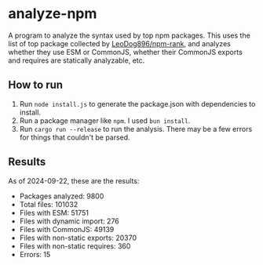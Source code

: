 # analyze-npm

A program to analyze the syntax used by top npm packages. This uses the list of top package collected by [LeoDog896/npm-rank](https://github.com/LeoDog896/npm-rank/tree/main), and analyzes whether they use ESM or CommonJS, whether their CommonJS exports and requires are statically analyzable, etc.

## How to run

1. Run `node install.js` to generate the package.json with dependencies to install.
2. Run a package manager like `npm`. I used `bun install`.
3. Run `cargo run --release` to run the analysis. There may be a few errors for things that couldn't be parsed.

## Results

As of 2024-09-22, these are the results:

* Packages analyzed: 9800
* Total files: 101032
* Files with ESM: 51751
* Files with dynamic import: 276
* Files with CommonJS: 49139
* Files with non-static exports: 20370
* Files with non-static requires: 360
* Errors: 15
